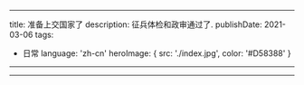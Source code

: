 
---
title: 准备上交国家了
description: 征兵体检和政审通过了.
publishDate: 2021-03-06
tags:
  - 日常
language: 'zh-cn'
heroImage: { src: './index.jpg', color: '#D58388' }
---

 

---


